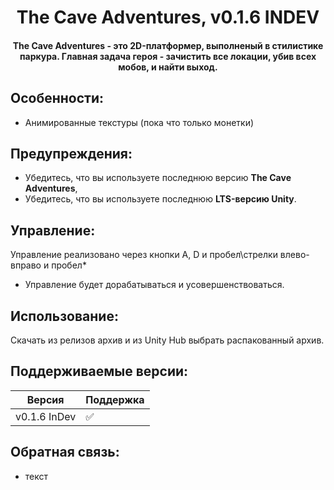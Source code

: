 <h1 align="center">The Cave Adventures, v0.1.6 INDEV</h1>
<h4 align="center">The Cave Adventures - это 2D-платформер, выполненый в стилистике паркура. Главная задача героя - зачистить все локации, убив всех мобов, и найти выход.</h4>

## Особенности:
- Анимированные текстуры (пока что только монетки)

## Предупреждения:
- Убедитесь, что вы используете последнюю версию **The Cave Adventures**,
- Убедитесь, что вы используете последнюю **LTS-версию Unity**.

## Управление:
Управление реализовано через кнопки A, D и пробел\стрелки влево-вправо и пробел*
* Управление будет дорабатываться и усовершенствоваться.

## Использование:
Скачать из релизов архив и из Unity Hub выбрать распакованный архив.

## Поддерживаемые версии:

| Версия       | Поддержка          |
| -------------| ------------------ |
| v0.1.6 InDev | :white_check_mark: |


## Обратная связь:
- текст
